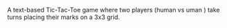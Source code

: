 
A text-based Tic-Tac-Toe game where two players (human vs uman )
take turns placing their marks on a 3x3 grid.
